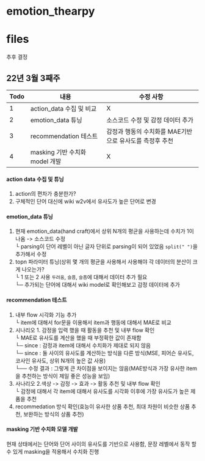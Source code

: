 # emotion_thearpy

# files
추후 결정

## 22년 3월 3째주
|Todo|내용|수정 사항|
|--|--|--|
|1|action_data 수집 및 비교|X|
|2|emotion_data 튜닝|소스코드 수정 및 감정 데이터 추가|
|3|recommendation 테스트|감정과 행동의 수치화를 MAE기반으로 유사도를 측정후 추천|
|4|masking 기반 수치화 model 개발|X|

#### action data 수집 및 튜닝
1. action의 편차가 충분한가?
2. 구체적인 단어 대신에 wiki w2v에서 유사도가 높은 단어로 변경

#### emotion_data 튜닝
1. 현재 emotion_data(hand craft)에서 상위 N개의 평균을 사용하는데 수치가 1이 나옴 -> 소스코드 수정  
└ parsing이 단어 레벨이 아닌 글자 단위로 parsing이 되어 있었음 `split(" ")`을 추가해서 수정  
2. topn 파라미터 튜닝(상위 몇 개의 평균을 사용해서 사용해야 각 데이터의 분산이 크게 나오는가?  
└ 1 또는 2 사용 `두려움`, `슬픔`, `슬픔`에 대해서 데이터 추가 필요   
└─ 추가되는 단어에 대해서 wiki model로 확인해보고 감정 데이터에 추가  

#### recommendation 테스트
1. 내부 flow 시각화 기능 추가  
└ item에 대해서 for문을 이용해서 item과 행동에 대해서 MAE로 비교  
2. 시나리오 1. 감정을 입력 했을 때 활동을 추천 및 내부 flow 확인  
└ MAE로 유사도를 계산을 했을 때 부정확한 값이 존재함  
└─ since : 감정과 item에 대해서 수치화가 제대로 되지 않음  
└─ since : 둘 사이의 유사도를 계산하는 방식을 다른 방식(MSE, 피어슨 유사도, 코사인 유사도, 상위 N개의 높은 값 사용)  
└── 수정 결과 : 그렇게 큰 차이점을 보이지는 않음(MAE방식과 가장 유사한 item을 추천하는 방식이 제일 좋은 성능을 보임)  
3. 사나리오 2.색상 -> 감정 -> 효과 -> 활동 추천 및 내부 flow 확인  
 └ 감정에 대해서 각 item에 대해서 유사도를 시각화 이후에 가장 유사도가 높은 제품을 추천  
4. recommedation 방식 확인(효능이 유사한 상품 추천, 최대 차원이 비슷한 상품 추천, 보완하는 방식의 상품 추천)  

#### masking 기반 수치화 모델 개발
현재 상태에서는 단어와 단어 사이의 유사도를 기반으로 사용함, 문장 레벨에서 동작 할 수 있게 masking을 적용해서 수치화 진행
